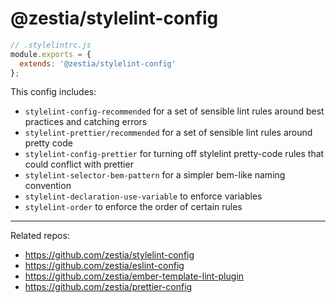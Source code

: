 # @zestia/stylelint-config

```javascript
// .stylelintrc.js
module.exports = {
  extends: '@zestia/stylelint-config'
};
```

This config includes:

* `stylelint-config-recommended` for a set of sensible lint rules around best practices and catching errors
* `stylelint-prettier/recommended` for a set of sensible lint rules around pretty code
* `stylelint-config-prettier` for turning off stylelint pretty-code rules that could conflict with prettier
* `stylelint-selector-bem-pattern` for a simpler bem-like naming convention
* `stylelint-declaration-use-variable` to enforce variables
* `stylelint-order` to enforce the order of certain rules

<hr>

Related repos:

* https://github.com/zestia/stylelint-config
* https://github.com/zestia/eslint-config
* https://github.com/zestia/ember-template-lint-plugin
* https://github.com/zestia/prettier-config